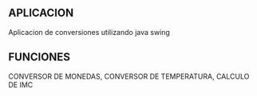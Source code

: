## APLICACION

Aplicacion de conversiones utilizando java swing

## FUNCIONES

CONVERSOR DE MONEDAS,
CONVERSOR DE TEMPERATURA,
CALCULO DE IMC
